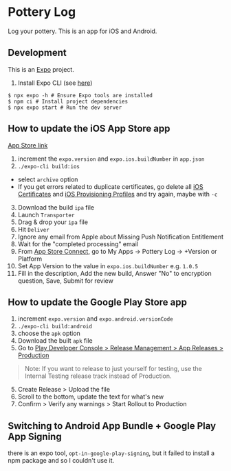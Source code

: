 # Pottery Log

Log your pottery. This is an app for iOS and Android.

## Development

This is an [Expo](https://docs.expo.io/) project. 

1. Install Expo CLI (see [here](https://docs.expo.dev/get-started/installation/#expo-cli))

```
$ npx expo -h # Ensure Expo tools are installed
$ npm ci # Install project dependencies
$ npx expo start # Run the dev server
```

## How to update the iOS App Store app

[App Store link](https://apps.apple.com/us/app/pottery-log/id1457629627)

1. increment the `expo.version` and `expo.ios.buildNumber` in `app.json`
2. `./expo-cli build:ios`
 - select `archive` option
 - If you get errors related to duplicate certificates, go delete all [iOS Certificates](https://developer.apple.com/account/ios/certificate/) and [iOS Provisioning Profiles](https://developer.apple.com/account/ios/profile/) and try again, maybe with `-c`

3. Download the build `ipa` file
4. Launch `Transporter`
5. Drag & drop your `ipa` file
6. Hit `Deliver`
7. Ignore any email from Apple about Missing Push Notification Entitlement
8. Wait for the "completed processing" email
9. From [App Store Connect](https://appstoreconnect.apple.com/), go to My Apps -> Pottery Log -> +Version or Platform
10. Set App Version to the value in `expo.ios.buildNumber` e.g. `1.0.5`
11. Fill in the description, Add the new build, Answer "No" to encryption question, Save, Submit for review

## How to update the Google Play Store app

1. increment `expo.version` and `expo.android.versionCode`
2. `./expo-cli build:android`
3. choose the `apk` option
3. Download the built `apk` file
4. Go to [Play Developer Console > Release Management > App Releases > Production](https://play.google.com/apps/publish/?account=7386843897399770359#ManageReleaseTrackPlace:p=com.jesskenney.pottery_log&appid=4975800948334149640&releaseTrackId=4699032239426232860)
> Note: If you want to release to just yourself for testing, use the Internal Testing release track instead of Production.
5. Create Release > Upload the file
6. Scroll to the bottom, update the text for what's new
7. Confirm > Verify any warnings > Start Rollout to Production

## Switching to Android App Bundle + Google Play App Signing

there is an expo tool, `opt-in-google-play-signing`, but it failed to install a npm package and so I couldn't use it.
